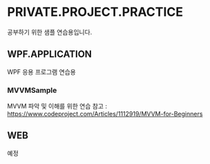 # PRIVATE.PROJECT.PRACTICE
공부하기 위한 샘플 연습용입니다.

## WPF.APPLICATION
WPF 응용 프로그램 연습용
### MVVMSample 
MVVM 파악 및 이해를 위한 연습
참고 : https://www.codeproject.com/Articles/1112919/MVVM-for-Beginners

## WEB
예정
